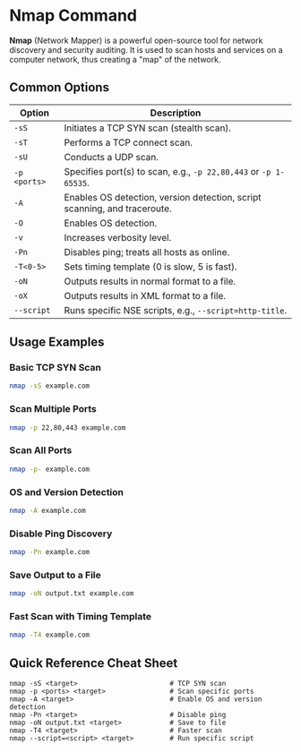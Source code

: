 # Nmap Command

**Nmap** (Network Mapper) is a powerful open-source tool for network discovery and security auditing. It is used to scan hosts and services on a computer network, thus creating a "map" of the network.

## Common Options

| Option          | Description                                                  |
|-----------------|--------------------------------------------------------------|
| `-sS`           | Initiates a TCP SYN scan (stealth scan).                     |
| `-sT`           | Performs a TCP connect scan.                                 |
| `-sU`           | Conducts a UDP scan.                                         |
| `-p <ports>`    | Specifies port(s) to scan, e.g., `-p 22,80,443` or `-p 1-65535`. |
| `-A`            | Enables OS detection, version detection, script scanning, and traceroute. |
| `-O`            | Enables OS detection.                                        |
| `-v`            | Increases verbosity level.                                   |
| `-Pn`           | Disables ping; treats all hosts as online.                   |
| `-T<0-5>`       | Sets timing template (0 is slow, 5 is fast).                 |
| `-oN`           | Outputs results in normal format to a file.                  |
| `-oX`           | Outputs results in XML format to a file.                     |
| `--script`      | Runs specific NSE scripts, e.g., `--script=http-title`.      |

## Usage Examples

### Basic TCP SYN Scan
```bash
nmap -sS example.com
```

### Scan Multiple Ports
```bash
nmap -p 22,80,443 example.com
```

### Scan All Ports
```bash
nmap -p- example.com
```

### OS and Version Detection
```bash
nmap -A example.com
```

### Disable Ping Discovery
```bash
nmap -Pn example.com
```

### Save Output to a File
```bash
nmap -oN output.txt example.com
```

### Fast Scan with Timing Template
```bash
nmap -T4 example.com
```

## Quick Reference Cheat Sheet

```plaintext
nmap -sS <target>                       # TCP SYN scan
nmap -p <ports> <target>                # Scan specific ports
nmap -A <target>                        # Enable OS and version detection
nmap -Pn <target>                       # Disable ping
nmap -oN output.txt <target>            # Save to file
nmap -T4 <target>                       # Faster scan
nmap --script=<script> <target>         # Run specific script
```
